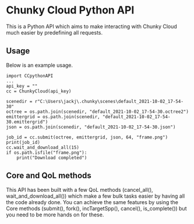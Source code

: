# Chunky Cloud Python API

This is a Python API which aims to make interacting with Chunky Cloud much easier by predefining all requests.

## Usage

Below is an example usage.

	import CCpythonAPI
	...
	api_key = ""
	cc = ChunkyCloud(api_key)

	scenedir = r"C:\Users\jackj\.chunky\scenes\default_2021-10-02_17-54-30"
	octree = os.path.join(scenedir, "default_2021-10-02_17-54-30.octree2")
	emittergrid = os.path.join(scenedir, "default_2021-10-02_17-54-30.emittergrid")
	json = os.path.join(scenedir, "default_2021-10-02_17-54-30.json")

	job_id = cc.submit(octree, emittergrid, json, 64, "frame.png")
	print(job_id)
	cc.wait_and_download_all(15)
	if os.path.isfile("frame.png"):
		print("Download completed")
	
## Core and QoL methods

This API has been built with a few QoL methods (cancel_all(), wait_and_download_all()) which make a few bulk tasks easier by having all the code already done. You can achieve the same features by using the Core methods (submit(), fork(), incTargetSpp(), cancel(), is_complete()) but you need to be more hands on for these.

